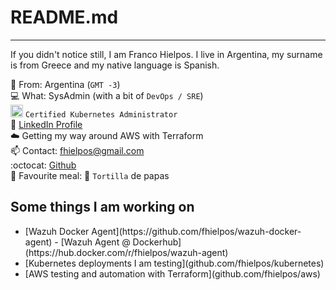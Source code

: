 # README.md
***
If you didn't notice still, I am Franco Hielpos. I live in Argentina, my surname is from Greece and my native language is Spanish.

:round_pushpin:  From: Argentina (`GMT -3`) <br>
:computer: What: SysAdmin (with a bit of `DevOps / SRE`)<br>
<img src="https://raw.githubusercontent.com/buildkite/emojis/master/img-buildkite-64/kubernetes.png" width="20" height="20" alt="kubernetes"/> `Certified Kubernetes Administrator`<br>
:wrench: [LinkedIn Profile](https://linkedin.com/in/hielposfranco)<br>
:cloud: Getting my way around AWS with Terraform<br>
:mailbox: Contact: [fhielpos@gmail.com](mailto:fhielpos@gmail.com)<br>
:octocat: [Github](https://github.com/fhielpos)<br>
:pizza: Favourite meal: :potato: `Tortilla` de papas <br>

## Some things I am working on
<ul markdown="1">
<li markdown="1">[Wazuh Docker Agent](https://github.com/fhielpos/wazuh-docker-agent) - [Wazuh Agent @ Dockerhub](https://hub.docker.com/r/fhielpos/wazuh-agent)</li>
<li>[Kubernetes deployments I am testing](github.com/fhielpos/kubernetes)</li>
<li>[AWS testing and automation with Terraform](github.com/fhielpos/aws)</li>
</ul>